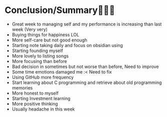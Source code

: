 # Conclusion/Summary💁🏻‍♂️
- Great week to managing self and my performance is increasing than last week (Very very)
- Buying things for happiness LOL
- More self-care but not good enough
- Starting note taking daily and focus on obsidian using
- Starting founding myself
- More lovely to listing songs
- More focusing than before
- Bad decision in sometimes but not worse than before, Need to improve
- Some time emotions damaged me :< Need to fix
- Using GitHub more frequency
- Start learning about C programming and retrieve about old programming memories
- More honest to myself
- Starting Investment learning
- More positive thinking
- Usually headache in this week